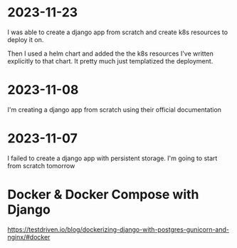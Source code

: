 # 2023-11-23

I was able to create a django app from scratch and create k8s resources to deploy it on.

Then I used a helm chart and added the the k8s resources I've written explicitly to that chart. It pretty much just templatized the deployment.

# 2023-11-08

I'm creating a django app from scratch using their official documentation

# 2023-11-07

I failed to create a django app with persistent storage. I'm going to start from scratch tomorrow

# Docker & Docker Compose with Django

https://testdriven.io/blog/dockerizing-django-with-postgres-gunicorn-and-nginx/#docker
